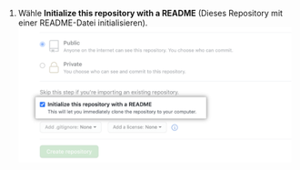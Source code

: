 1. Wähle **Initialize this repository with a README** (Dieses Repository mit einer README-Datei initialisieren). ![Kontrollkästchen „Initialize this repository with a README“ (Dieses Repository mit einer README-Datei initialisieren)](/assets/images/help/repository/initialize-with-readme.png)
